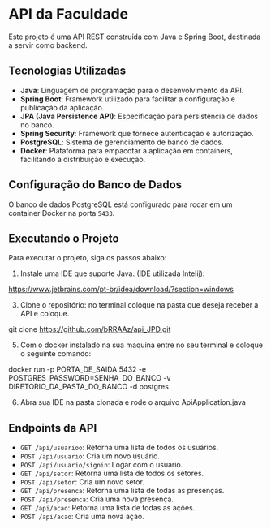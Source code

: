 # API da Faculdade

Este projeto é uma API REST construída com Java e Spring Boot, destinada a servir como backend.

## Tecnologias Utilizadas

- **Java**: Linguagem de programação para o desenvolvimento da API.
- **Spring Boot**: Framework utilizado para facilitar a configuração e publicação da aplicação.
- **JPA (Java Persistence API)**: Especificação para persistência de dados no banco.
- **Spring Security**: Framework que fornece autenticação e autorização.
- **PostgreSQL**: Sistema de gerenciamento de banco de dados.
- **Docker**: Plataforma para empacotar a aplicação em containers, facilitando a distribuição e execução.

## Configuração do Banco de Dados

O banco de dados PostgreSQL está configurado para rodar em um container Docker na porta `5433`.

## Executando o Projeto

Para executar o projeto, siga os passos abaixo:

1. Instale uma IDE que suporte Java. (IDE utilizada Intelij):

https://www.jetbrains.com/pt-br/idea/download/?section=windows

3. Clone o repositório:
no terminal coloque na pasta que deseja receber a API e coloque.

git clone https://github.com/bRRAAz/api_JPD.git

5. Com o docker instalado na sua maquina entre no seu terminal e coloque o seguinte comando:


docker run -p PORTA_DE_SAIDA:5432 -e POSTGRES_PASSWORD=SENHA_DO_BANCO -v  DIRETORIO_DA_PASTA_DO_BANCO -d postgres


6. Abra sua IDE na pasta clonada e rode o arquivo ApiApplication.java


## Endpoints da API

- `GET /api/usuarioo`: Retorna uma lista de todos os usuários.
- `POST /api/usuario`: Cria um novo usuário.
- `POST /api/usuario/signin`: Logar com o usuário.
- `GET /api/setor`: Retorna uma lista de todos os setores.
- `POST /api/setor`: Cria um novo setor.
- `GET /api/presenca`: Retorna uma lista de todas as presenças.
- `POST /api/presenca`: Cria uma nova presença.
- `GET /api/acao`: Retorna uma lista de todas as ações.
- `POST /api/acao`: Cria uma nova ação.
